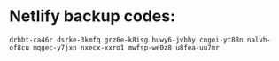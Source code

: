 # Netlify backup codes:

`drbbt-ca46r
dsrke-3kmfq
grz6e-k8isg
huwy6-jvbhy
cngoi-yt88n
nalvh-of8cu
mqgec-y7jxn
nxecx-xxro1
mwfsp-we0z8
u8fea-uu7mr`
